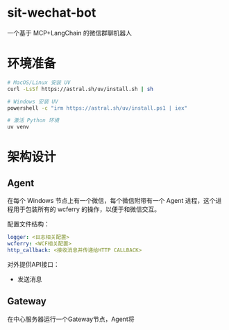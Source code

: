# sit-wechat-bot

一个基于 MCP+LangChain 的微信群聊机器人

# 环境准备

```bash
# MacOS/Linux 安装 UV
curl -LsSf https://astral.sh/uv/install.sh | sh

# Windows 安装 UV
powershell -c "irm https://astral.sh/uv/install.ps1 | iex"

# 激活 Python 环境
uv venv
```

# 架构设计

## Agent

在每个 Windows 节点上有一个微信，每个微信附带有一个 Agent 进程，这个进程用于包装所有的 wcferry 的操作，以便于和微信交互。

配置文件结构：

```yml
logger: <日志相关配置>
wcferry: <WCF相关配置>
http_callback: <接收消息并传递给HTTP CALLBACK>
```

对外提供API接口：

- 发送消息


## Gateway

在中心服务器运行一个Gateway节点，Agent将
